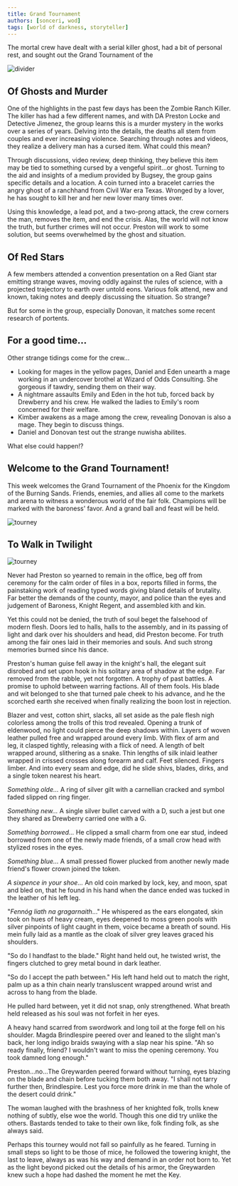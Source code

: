 ```yaml
---
title: Grand Tournament
authors: [sonceri, wod]
tags: [world of darkness, storyteller]
---
```


The mortal crew have dealt with a serial killer ghost, had a bit of personal rest, and sought out the Grand Tournament of the 

<!--truncate-->
![divider](/img/divide/divide-wod.png)

## Of Ghosts and Murder

One of the highlights in the past few days has been the Zombie Ranch Killer. The killer has had a few different names, and with DA Preston Locke and Detective Jimenez, the group learns this is a murder mystery in the works over a series of years. Delving into the details, the deaths all stem from couples and ever increasing violence. Searching through notes and videos, they realize a delivery man has a cursed item. What could this mean?

Through discussions, video review, deep thinking, they believe this item may be tied to something cursed by a vengeful spirit...or ghost. Turning to the aid and insights of a medium provided by Bugsey, the group gains specific details and a location. A coin turned into a bracelet carries the angry ghost of a ranchhand from Civil War era Texas. Wronged by a lover, he has sought to kill her and her new lover many times over. 

Using this knowledge, a lead pot, and a two-prong attack, the crew corners the man, removes the item, and end the crisis. Alas, the world will not know the truth, but further crimes will not occur. Preston will work to some solution, but seems overwhelmed by the ghost and situation.

## Of Red Stars

A few members attended a convention presentation on a Red Giant star emitting strange waves, moving oddly against the rules of science, with a projected trajectory to earth over untold eons. Various folk attend, new and known, taking notes and deeply discussing the situation. So strange?

But for some in the group, especially Donovan, it matches some recent research of portents.

## For a good time...

Other strange tidings come for the crew...

* Looking for mages in the yellow pages, Daniel and Eden unearth a mage working in an undercover brothel at Wizard of Odds Consulting. She gorgeous if tawdry, sending them on their way.
* A nightmare assaults Emily and Eden in the hot tub, forced back by Drewberry and his crew. He walked the ladies to Emily's room concerned for their welfare.
* Kimber awakens as a mage among the crew, revealing Donovan is also a mage. They begin to discuss things.
* Daniel and Donovan test out the strange nuwisha abilites.

What else could happen!?

## Welcome to the Grand Tournament!

This week welcomes the Grand Tournament of the Phoenix for the Kingdom of the Burning Sands. Friends, enemies, and allies all come to the markets and arena to witness a wonderous world of the fair folk. Champions will be marked with the baroness' favor. And a grand ball and feast will be held.

![tourney](/img/wod/grand-tourney.jpeg)

## To Walk in Twilight

![tourney](/img/wod/avatar-greywarden.png)

Never had Preston so yearned to remain in the office, beg off from ceremony for the calm order of files in a box, reports filled in forms, the painstaking work of reading typed words giving bland details of brutality. Far better the demands of the county, mayor, and police than the eyes and judgement of Baroness, Knight Regent, and assembled kith and kin.

Yet this could not be denied, the truth of soul beget the falsehood of modern flesh. Doors led to halls, halls to the assembly, and in its passing of light and dark over his shoulders and head, did Preston become. For truth among the fair ones laid in their memories and souls. And such strong memories burned since his dance.

Preston's human guise fell away in the knight's hall, the elegant suit disrobed and set upon hook in his solitary area of shadow at the edge. Far removed from the rabble, yet not forgotten. A trophy of past battles. A promise to uphold between warring factions. All of them fools. His blade and wit belonged to she that turned pale cheek to his advance, and he the scorched earth she received when finally realizing the boon lost in rejection.

Blazer and vest, cotton shirt, slacks, all set aside as the pale flesh nigh colorless among the trolls of this trod revealed. Opening a trunk of eldenwood, no light could pierce the deep shadows within. Layers of woven leather pulled free and wrapped around every limb. With flex of arm and leg, it clasped tightly, releasing with a flick of need. A length of belt wrapped around, slithering as a snake. Thin lengths of silk inlaid leather wrapped in crissed crosses along forearm and calf. Feet silenced. Fingers limber. And into every seam and edge, did he slide shivs, blades, dirks, and a single token nearest his heart. 

*Something olde...* A ring of silver gilt with a carnellian cracked and symbol faded slipped on ring finger.

*Something new...* A single silver bullet carved with a D, such a jest but one they shared as Drewberry carried one with a G.

*Something borrowed...* He clipped a small charm from one ear stud, indeed borrowed from one of the newly made friends, of a small crow head with stylized roses in the eyes. 

*Something blue...* A small pressed flower plucked from another newly made friend's flower crown joined the token.

*A sixpence in your shoe...* An old coin marked by lock, key, and moon, spat and bled on, that he found in his hand when the dance ended was tucked in the leather of his left leg.

"*Fennóg liath na gragarnaith*..." He whispered as the ears elongated, skin took on hues of heavy cream, eyes deepened to moss green pools with silver pinpoints of light caught in them, voice became a breath of sound. His mein fully laid as a mantle as the cloak of silver grey leaves graced his shoulders. 

"So do I handfast to the blade." Right hand held out, he twisted wrist, the fingers clutched to grey metal bound in dark leather. 

"So do I accept the path between." His left hand held out to match the right, palm up as a thin chain nearly transluscent wrapped around wrist and across to hang from the blade.

He pulled hard between, yet it did not snap, only strengthened. What breath held released as his soul was not forfeit in her eyes. 

A heavy hand scarred from swordwork and long toil at the forge fell on his shoulder. Magda Brindlespire peered over and leaned to the slight man's back, her long indigo braids swaying with a slap near his spine. "Ah so ready finally, friend? I wouldn't want to miss the opening ceremony. You took damned long enough."

Preston...no...The Greywarden peered forward without turning, eyes blazing on the blade and chain before tucking them both away. "I shall not tarry further then, Brindlespire. Lest you force more drink in me than the whole of the desert could drink."

The woman laughed with the brashness of her knighted folk, trolls knew nothing of subtly, else woe the world. Though this one did try unlike the others. Bastards tended to take to their own like, folk finding folk, as she always said. 

Perhaps this tourney would not fall so painfully as he feared. Turning in small steps so light to be those of mice, he followed the towering knight, the last to leave, always as was his way and demand in an order not born to. Yet as the light beyond picked out the details of his armor, the Greywarden knew such a hope had dashed the moment he met the Key.